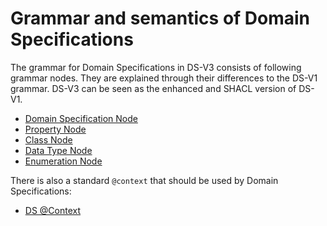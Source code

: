 # Grammar and semantics of Domain Specifications

The grammar for Domain Specifications in DS-V3 consists of following grammar nodes. They are explained through their differences to the DS-V1 grammar. DS-V3 can be seen as the enhanced and SHACL version of DS-V1.

* [Domain Specification Node](domainspecification.md)
* [Property Node](property.md)
* [Class Node](class.md)
* [Data Type Node](datatype.md)
* [Enumeration Node](enumeration.md)

There is also a standard `@context` that should be used by Domain Specifications:

* [DS @Context](context.md)


